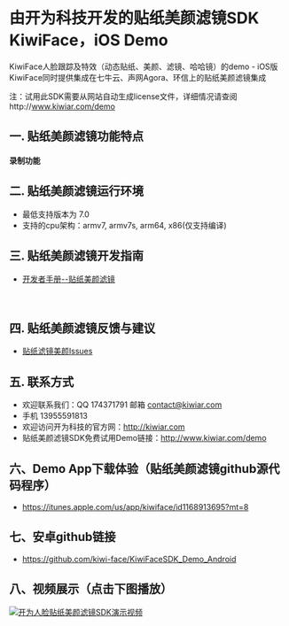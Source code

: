 # 由开为科技开发的贴纸美颜滤镜SDK KiwiFace，iOS Demo
KiwiFace人脸跟踪及特效（动态贴纸、美颜、滤镜、哈哈镜）的demo - iOS版
KiwiFace同时提供集成在七牛云、声网Agora、环信上的贴纸美颜滤镜集成

注：试用此SDK需要从网站自动生成license文件，详细情况请查阅http://www.kiwiar.com/demo

## 

## 一. 贴纸美颜滤镜功能特点
#### 录制功能

## 二. 贴纸美颜滤镜运行环境

- 最低支持版本为 7.0
- 支持的cpu架构：armv7, armv7s, arm64, x86(仅支持编译)

## 三. 贴纸美颜滤镜开发指南

 - [开发者手册--贴纸美颜滤镜](https://github.com/kiwi-face/KiwiFaceSDK_Demo_iOS/blob/master/docs/ios-instruction.md)                                                                                                                                                                                                                         

## 四. 贴纸美颜滤镜反馈与建议

- [贴纸滤镜美颜Issues](https://github.com/kiwi-face/KiwiFaceSDK_Demo_iOS/issues)

## 五. 联系方式

- 欢迎联系我们：QQ 174371791 邮箱  contact@kiwiar.com  
- 手机 13955591813
- 欢迎访问开为科技的官方网：http://kiwiar.com
- 贴纸美颜滤镜SDK免费试用Demo链接：http://www.kiwiar.com/demo

## 六、Demo App下载体验（贴纸美颜滤镜github源代码程序）
- https://itunes.apple.com/us/app/kiwiface/id1168913695?mt=8

## 七、安卓github链接
- https://github.com/kiwi-face/KiwiFaceSDK_Demo_Android

## 八、视频展示（点击下图播放）
[![开为人脸贴纸美颜滤镜SDK演示视频](http://ogbqmomng.bkt.clouddn.com/kiwiar/img/lens/lens-photo-1.png)](http://ogbqmomng.bkt.clouddn.com/kiwiar/media/kiwiface-demo.mp4)

